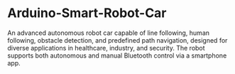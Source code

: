 # Arduino-Smart-Robot-Car
An advanced autonomous robot car capable of line following, human following, obstacle detection, and predefined path navigation, designed for diverse applications in healthcare, industry, and security. The robot supports both autonomous and manual Bluetooth control via a smartphone app.
